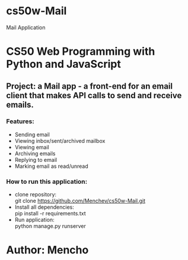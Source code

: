 # cs50w-Mail
Mail Application

# CS50 Web Programming with Python and JavaScript

## Project: a Mail app - a front-end for an email client that makes API calls to send and receive emails.

### Features:
- Sending email
- Viewing inbox/sent/archived mailbox
- Viewing email
- Archiving emails
- Replying to email
- Marking email as read/unread

### How to run this application:
- clone repository:\
git clone https://github.com/Menchev/cs50w-Mail.git
- Install all dependencies:\
pip install -r requirements.txt
- Run application:\
python manage.py runserver

# Author: Mencho
